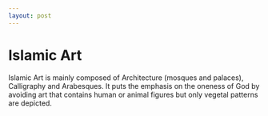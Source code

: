 ```yaml
---
layout: post
---
```


# Islamic Art

Islamic Art is mainly composed of Architecture (mosques and palaces), Calligraphy and Arabesques. It puts the emphasis on the oneness of God by avoiding art that contains human or animal figures but only vegetal patterns are depicted.